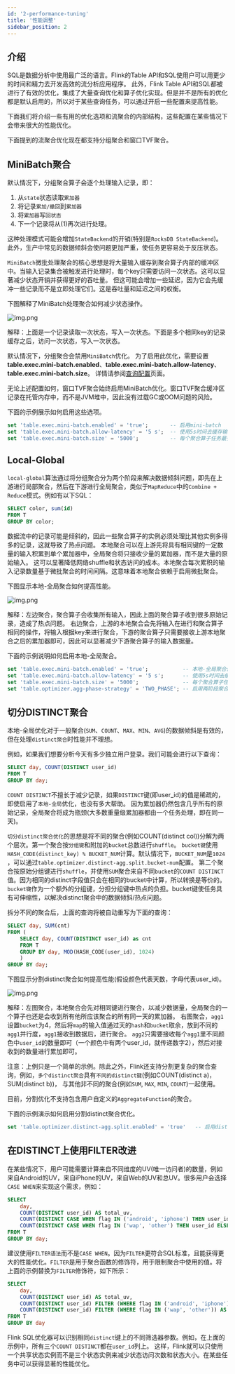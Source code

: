 ```yaml
---
id: '2-performance-tuning'
title: '性能调整'
sidebar_position: 2
---
```


## 介绍

SQL是数据分析中使用最广泛的语言。Flink的Table API和SQL使用户可以用更少的时间和精力去开发高效的流分析应用程序。
此外，Flink Table API和SQL都被进行了有效的优化，集成了大量查询优化和算子优化实现。但是并不是所有的优化都是默认启用的，所以对于某些查询任务，可以通过开启一些配置来提高性能。

下面我们将介绍一些有用的优化选项和流聚合的内部结构，这些配置在某些情况下会带来很大的性能优化。

下面提到的流聚合优化现在都支持分组聚合和窗口TVF聚合。

## MiniBatch聚合

默认情况下，分组聚合算子会逐个处理输入记录，即：

1. 从`state`状态读取`累加器`
2. 将记录`累加/撤回`到`累加器`
3. 将`累加器`写`回状态`
4. 下一个记录将从(1)再次进行处理。

这种处理模式可能会增加`StateBackend`的开销(特别是`RocksDB StateBackend`)。此外，生产中常见的数据倾斜会使问题更加严重，使任务更容易处于反压状态。

`MiniBatch`微批处理聚合的核心思想是将大量输入缓存到聚合算子内部的缓冲区中。当输入记录集合被触发进行处理时，每个key只需要访问一次状态。这可以显著减少状态开销并获得更好的吞吐量。
但这可能会增加一些延迟，因为它会先缓冲一些记录而不是立即处理它们。这是吞吐量和延迟之间的权衡。

下图解释了MiniBatch处理聚合如何减少状态操作。

![img.png](/doc/image/flinksql/mini-batch.png)

解释：上面是一个记录读取一次状态，写入一次状态。下面是多个相同key的记录缓存之后，访问一次状态，写入一次状态。

默认情况下，分组聚合会禁用`MiniBatch`优化。
为了启用此优化，需要设置**table.exec.mini-batch.enabled**、**table.exec.mini-batch.allow-latency**、**table.exec.mini-batch.size**。
详情请参阅[查询配置](1-1-query-config)页面。

无论上述配置如何，窗口TVF聚合始终启用MiniBatch优化。窗口TVF聚合缓冲区记录在托管内存中，而不是JVM堆中，因此没有过载GC或OOM问题的风险。

下面的示例展示如何启用这些选项。

```sql
set 'table.exec.mini-batch.enabled' = 'true';       -- 启用mini-batch
set 'table.exec.mini-batch.allow-latency' = '5 s';  -- 使用5s时间去缓存输入记录
set 'table.exec.mini-batch.size' = '5000';          -- 每个聚合算子任务最多可以缓存的最大记录数量
```

## Local-Global

`local-global`算法通过将分组聚合分为两个阶段来解决数据倾斜问题，即先在上游进行局部聚合，然后在下游进行全局聚合，类似于`MapReduce`中的`Combine + Reduce`模式。例如有以下SQL：

```sql
SELECT color, sum(id)
FROM T
GROUP BY color;
```

数据流中的记录可能是倾斜的，因此一些聚合算子的实例必须处理比其他实例多得多的记录，这就导致了热点问题。
本地聚合可以在上游先将具有相同键的一定数量的输入积累到单个累加器中，全局聚合将只接收少量的累加器，而不是大量的原始输入。
这可以显著降低网络shuffle和状态访问的成本。本地聚合每次累积的输入记录数量基于微批聚合的时间间隔。这意味着本地聚合依赖于启用微批聚合。

下图显示本地-全局聚合如何提高性能。

![img.png](/doc/image/flinksql/local-global-agg.png)

解释：左边聚合，聚合算子会收集所有输入，因此上面的聚合算子收到很多原始记录，造成了热点问题。
右边聚合，上游的本地聚合会先将输入在进行和聚合算子相同的操作，将输入根据key来进行聚合，下游的聚合算子只需要接收上游本地聚合之后的累加器即可，因此可以显著减少下游聚合算子的输入数据量。

下面的示例说明如何启用本地-全局聚合。

```sql
set 'table.exec.mini-batch.enabled' = 'true';           -- 本地-全局聚合依赖于开启微批聚合
set 'table.exec.mini-batch.allow-latency' = '5 s';      -- 使用5s时间去缓存输入记录
set 'table.exec.mini-batch.size' = '5000';              -- 每个聚合算子任务最多可以缓存的最大记录数量
set 'table.optimizer.agg-phase-strategy' = 'TWO_PHASE'; -- 启用两阶段聚合策略，比如：本地-全局聚合
```

## 切分DISTINCT聚合

本地-全局优化对于一般聚合(`SUM`、`COUNT`、`MAX`、`MIN`、`AVG`)的数据倾斜是有效的，但在处理`distinct聚合`时性能并不理想。

例如，如果我们想要分析今天有多少独立用户登录。我们可能会进行以下查询：

```sql
SELECT day, COUNT(DISTINCT user_id)
FROM T
GROUP BY day;
```

`COUNT DISTINCT`不擅长于减少记录，如果`DISTINCT`键(即user_id)的值是稀疏的，即使启用了`本地-全局`优化，也没有多大帮助。
因为累加器仍然包含几乎所有的原始记录，全局聚合将成为瓶颈(大多数重量级累加器都由一个任务处理，即在同一天)。

`切分distinct聚合优化`的思想是将不同的聚合(例如COUNT(distinct col))分解为两个层次。第一个聚合按`分组键`和附加的`bucket`总数进行`shuffle`。
`bucket键`使用`HASH_CODE(distinct_key) % BUCKET_NUM`计算。默认情况下，`BUCKET_NUM`是`1024`
，可以通过`table.optimizer.distinct-agg.split.bucket-num`配置。
第二个聚合按原始分组键进行`shuffle`，并使用`SUM`聚合来自不同`bucket`的`COUNT DISTINCT`值。因为相同的distinct字段值只会在相同的bucket中计算，所以转换是等价的。
`bucket键`作为一个额外的分组键，分担分组键中热点的负担。bucket键使任务具有可伸缩性，以解决distinct聚合中的数据倾斜/热点问题。

拆分不同的聚合后，上面的查询将被自动重写为下面的查询：

```sql
SELECT day, SUM(cnt)
FROM (
    SELECT day, COUNT(DISTINCT user_id) as cnt
    FROM T
    GROUP BY day, MOD(HASH_CODE(user_id), 1024)
    )
GROUP BY day;
```

下图显示分割distinct聚合如何提高性能(假设颜色代表天数，字母代表user_id)。

![img.png](/doc/image/flinksql/split-distinct.png)

解释：左图聚合，本地聚合会先对相同键进行聚合，以减少数据量，全局聚合的一个算子也还是会收到所有他所应该聚合的所有同一天的累加器。
右图聚合，`agg1`设置`bucket`为4，然后将`map`的输入值通过天的`hash`和`bucket`取余，放到不同的`agg1`并行度，`agg1`接收到数据后，进行聚合。
`agg2`只需要接收每个`agg1`里不同颜色中`user_id`的数量即可（一个颜色中有两个user_id，就传递数字2），然后对接收到的数量进行累加即可。

注意：上例只是一个简单的示例。除此之外，Flink还支持分割更复杂的聚合查询，例如，`多个distinct聚合`具有`不同的distinct键`(例如COUNT(distinct a)， SUM(distinct b))，
与其他非不同的聚合(例如`SUM`, `MAX`, `MIN`, `COUNT`)一起使用。

目前，分割优化不支持包含用户自定义的`AggregateFunction`的聚合。

下面的示例演示如何启用分割distinct聚合优化。

```sql
set 'table.optimizer.distinct-agg.split.enabled' = 'true'   -- 启用distinct聚合分割
```

## 在DISTINCT上使用FILTER改进

在某些情况下，用户可能需要计算来自不同维度的UV(唯一访问者)的数量，例如来自Android的UV，来自iPhone的UV，来自Web的UV和总UV。很多用户会选择`CASE WHEN`来实现这个需求，例如：

```sql
SELECT
    day,
    COUNT(DISTINCT user_id) AS total_uv,
    COUNT(DISTINCT CASE WHEN flag IN ('android', 'iphone') THEN user_id ELSE NULL END) AS app_uv,
    COUNT(DISTINCT CASE WHEN flag IN ('wap', 'other') THEN user_id ELSE NULL END) AS web_uv
FROM T
GROUP BY day;
```

建议使用`FILTER语法`而不是`CASE WHEN`。因为`FILTER`更符合SQL标准，且能获得更大的性能优化。`FILTER`是用于聚合函数的修饰符，用于限制聚合中使用的值。将上面的示例替换为`FILTER`修饰符，如下所示：

```sql
SELECT
    day,
    COUNT(DISTINCT user_id) AS total_uv,
    COUNT(DISTINCT user_id) FILTER (WHERE flag IN ('android', 'iphone')) AS app_uv,
    COUNT(DISTINCT user_id) FILTER (WHERE flag IN ('wap', 'other')) AS web_uv
FROM T
GROUP BY day
```

Flink SQL优化器可以识别相同`distinct`键上的不同筛选器参数。例如，在上面的示例中，所有三个`COUNT DISTINCT`都在`user_id`列上。
这样，Flink就可以只使用一个共享状态实例而不是三个状态实例来减少状态访问次数和状态大小。在某些任务中可以获得显著的性能优化。